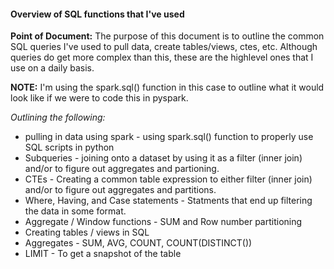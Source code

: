 #### Overview of SQL functions that I've used

**Point of Document:** The purpose of this document is to outline the common SQL queries I've used to pull data, create tables/views, ctes, etc. Although queries do get more complex than this, these are the highlevel ones that I use on a daily basis. 

**NOTE:** I'm using the spark.sql() function in this case to outline what it would look like if we were to code this in pyspark. 

*Outlining the following:*
- pulling in data using spark - using spark.sql() function to properly use SQL scripts in python
- Subqueries - joining onto a dataset by using it as a filter (inner join) and/or to figure out aggregates and partioning.
- CTEs - Creating a common table expression to either filter (inner join) and/or to figure out aggregates and partitions.
- Where, Having, and Case statements - Statments that end up filtering the data in some format.
- Aggregate / Window functions - SUM and Row number partitioning
- Creating tables / views in SQL
- Aggregates - SUM, AVG, COUNT, COUNT(DISTINCT())
- LIMIT - To get a snapshot of the table
